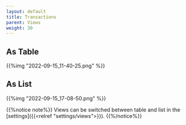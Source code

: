 ```yaml
---
layout: default
title: Transactions
parent: Views
weight: 30
---
```


## As Table

{{%img "2022-09-15_11-40-25.png" %}}

## As List

{{%img "2022-09-15_17-08-50.png" %}}

{{%notice note%}}
Views can be switched between table and list in the [settings]({{<relref "settings/views">}}).
{{%/notice%}}
